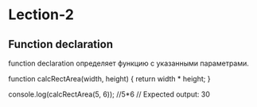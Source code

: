 # Lection-2
 ## Function declaration

function declaration определяет функцию с указанными параметрами.


function calcRectArea(width, height) {
  return width * height;
}

console.log(calcRectArea(5, 6)); //5*6
// Expected output: 30 


